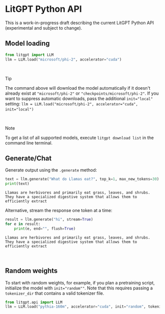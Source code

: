 # LitGPT Python API

This is a work-in-progress draft describing the current LitGPT Python API (experimental and subject to change).


## Model loading


```python
from litgpt import LLM
llm = LLM.load("microsoft/phi-2", accelerator="cuda")
```

&nbsp;
> [!TIP]
> The command above will download the model automatically if it doesn't already exist at `"microsoft/phi-2"` or `"checkpoints/microsoft/phi-2"`. If you want to suppress automatic downloads, pass the additional `init="local"` setting: `llm = LLM.load("microsoft/phi-2", accelerator="cuda", init="local")`
&nbsp;

&nbsp;
> [!NOTE]
> To get a list of all supported models, execute `litgpt download list` in the command line terminal.
&nbsp;

## Generate/Chat

Generate output using the `.generate` method:

```python
text = llm.generate("What do Llamas eat?", top_k=1, max_new_tokens=30)
print(text)
```

```
Llamas are herbivores and primarily eat grass, leaves, and shrubs. They have a specialized digestive system that allows them to efficiently extract
```

Alternative, stream the response one token at a time:

```python
result = llm.generate("hi", stream=True)
for e in result:
    print(e, end="", flush=True)
```

```
Llamas are herbivores and primarily eat grass, leaves, and shrubs. They have a specialized digestive system that allows them to efficiently extract
```


&nbsp;
## Random weights

To start with random weights, for example, if you plan a pretraining script, initialize the model with `init="random""`. Note that this requires passing a `tokenizer_dir` that contains a valid tokenizer file. 

```python
from litgpt.api import LLM
llm = LLM.load("pythia-160m", accelerator="cuda", init="random", tokenizer_dir="EleutherAI/pythia-160m")
```
